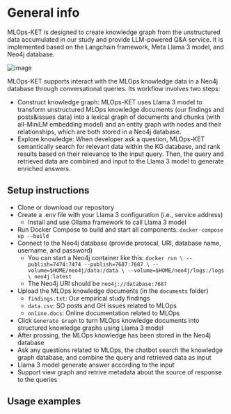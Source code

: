 # General info
MLOps-KET is designed to create knowledge graph from the unstructured data accumulated in our study and provide LLM-powered Q&A service. It is implemented based on the Langchain framework, Meta Llama 3 model, and Neo4j database. 

![image](https://github.com/user-attachments/assets/684fae8d-ceac-49f6-8ad1-293ded6b2012)

MLOps-KET supports interact with the MLOps knowledge data in a Neo4j database through conversational queries. Its workflow involves two steps: 
- Construct knowledge graph: MLOps-KET uses Llama 3 model to transform unstructured MLOps knowledge documents (our findings and posts&issues data) into a lexical graph of documents and chunks (with all-MiniLM embedding model) and an entity graph with nodes and their relationships, which are both stored in a Neo4j database.
- Explore knowledge: When developer ask a question, MLOps-KET semantically search for relevant data within the KG database, and rank results based on their relevance to the input query. Then, the query and retrieved data are combined and input to the Llama 3 model to generate enriched answers.

## Setup instructions
- Clone or download our repository
- Create a .env file with your Llama 3 configuration (i.e., service address)
  - Install and use Ollama framework to call Llama 3 model 
- Run Docker Compose to build and start all components: `docker-compose up --build`
- Connect to the Neo4j database (provide protocal, URI, database name, username, and password)
  - You can start a Neo4j container like this:
    `docker run \
    --publish=7474:7474 --publish=7687:7687 \
    --volume=$HOME/neo4j/data:/data \
    --volume=$HOME/neo4j/logs:/logs \
    neo4j:latest`
  - The Neo4j URI should be `neo4j://database:7687`
- Upload the MLOps knowledge documents (in the `documents` folder)
  - `findings.txt`: Our empirical study findings
  - `data.csv`: SO posts and GH issues related to MLOps
  - `online.docs`: Online documentation related to MLOps 
- Click `Generate Graph` to turn MLOps knowledge documents into structured knowledge graphs using Llama 3 model
- After prossing, the MLOps knowledge has been stored in the Neo4j database
- Ask any questions related to MLOps, the chatbot search the knowledge graph database, and combine the query and retrieved data as input
- Llama 3 model generate answer according to the input
- Support view graph and retrive metadata about the source of response to the queries

## Usage examples
